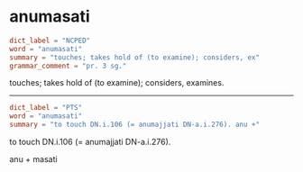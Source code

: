 # anumasati

``` toml
dict_label = "NCPED"
word = "anumasati"
summary = "touches; takes hold of (to examine); considers, ex"
grammar_comment = "pr. 3 sg."
```

touches; takes hold of (to examine); considers, examines.

--------------------

``` toml
dict_label = "PTS"
word = "anumasati"
summary = "to touch DN.i.106 (= anumajjati DN-a.i.276). anu +"
```

to touch DN.i.106 (= anumajjati DN\-a.i.276).

anu \+ masati

